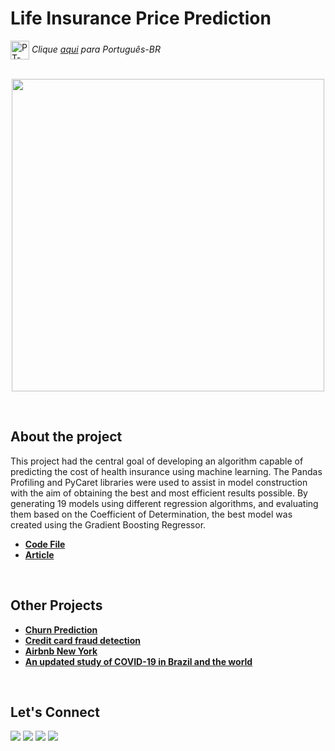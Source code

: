 # Life Insurance Price Prediction

<img align="center" alt="PT-BR" height="30" width="30" src="https://em-content.zobj.net/thumbs/120/whatsapp/326/flag-brazil_1f1e7-1f1f7.png"> _Clique [aqui](https://github.com/raffaloffredo/life_insurance_price_prediction_portuguese) para Português-BR_   
<br/>

<p align="center">
  <img src="https://blogger.googleusercontent.com/img/b/R29vZ2xl/AVvXsEhG7oKZHAQK4gyIV3YiaolecjnbSkMzZL0ejh0Xfa6gzMCeOavjNtoVDpHxt4kb6VgvZNJr6pwM9juBg7rqQjzYX27Lf_SEBv8KHM8Ul0EiWRO7y52veqoly68CQga982VBTdivjEXj42NUEPn0BVTI78Uf6BKifzWTulQOZGGMMr2vLsCwxbw-eOaLSK8/s1366/life_insurance_prediction.png" height=500px>
</p>
<br/>

## About the project
This project had the central goal of developing an algorithm capable of predicting the cost of health insurance using machine learning. The Pandas Profiling and PyCaret libraries were used to assist in model construction with the aim of obtaining the best and most efficient results possible. By generating 19 models using different regression algorithms, and evaluating them based on the Coefficient of Determination, the best model was created using the Gradient Boosting Regressor.

* **[Code File](https://github.com/raffaloffredo/life_insurance_price_prediction/blob/main/%5BLoffredoDS%5D_Life_Insurance_cost_prediction.ipynb)**
* **[Article](https://medium.com/@loffredo.ds/how-to-use-pandas-profiling-and-pycaret-to-predict-life-insurance-cost-prices-7a4ff1623e0f)**

<br/>

## Other Projects

* **[Churn Prediction](https://github.com/raffaloffredo/churn_prediction)**
* **[Credit card fraud detection](https://github.com/raffaloffredo/fraud_detection)**
* **[Airbnb New York](https://github.com/raffaloffredo/airbnb_new_york)**
* **[An updated study of COVID-19 in Brazil and the world](https://github.com/raffaloffredo/covid_2023)**
<br/>

 ## Let's Connect
<div>
  <a href="https://www.linkedin.com/in/raffaela-loffredo/" target="_blank"><img src="https://img.shields.io/badge/-LinkedIn-%230077B5?style=for-the-badge&logo=linkedin&logoColor=white" target="_blank"></a>
    <a href="https://sites.google.com/view/loffredo/" target="_blank"><img src="https://img.shields.io/badge/website-000000?style=for-the-badge&logo=About.me&logoColor=white"></a>
  <a href="https://instagram.com/loffredo.ds" target="_blank"><img src="https://img.shields.io/badge/-Instagram-%23E4405F?style=for-the-badge&logo=instagram&logoColor=white" target="_blank"></a>
  <a href="https://medium.com/@loffredo.ds" target="_blank"><img src="https://img.shields.io/badge/Medium-12100E?style=for-the-badge&logo=medium&logoColor=white"></a>
</div>

